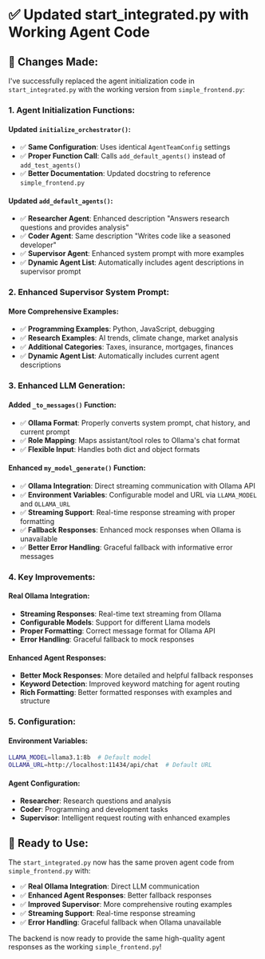 # ✅ **Updated start_integrated.py with Working Agent Code**

## 🔄 **Changes Made:**

I've successfully replaced the agent initialization code in `start_integrated.py` with the working version from `simple_frontend.py`:

### **1. Agent Initialization Functions:**

#### **Updated `initialize_orchestrator()`:**
- ✅ **Same Configuration**: Uses identical `AgentTeamConfig` settings
- ✅ **Proper Function Call**: Calls `add_default_agents()` instead of `add_test_agents()`
- ✅ **Better Documentation**: Updated docstring to reference `simple_frontend.py`

#### **Updated `add_default_agents()`:**
- ✅ **Researcher Agent**: Enhanced description "Answers research questions and provides analysis"
- ✅ **Coder Agent**: Same description "Writes code like a seasoned developer"
- ✅ **Supervisor Agent**: Enhanced system prompt with more examples
- ✅ **Dynamic Agent List**: Automatically includes agent descriptions in supervisor prompt

### **2. Enhanced Supervisor System Prompt:**

#### **More Comprehensive Examples:**
- ✅ **Programming Examples**: Python, JavaScript, debugging
- ✅ **Research Examples**: AI trends, climate change, market analysis
- ✅ **Additional Categories**: Taxes, insurance, mortgages, finances
- ✅ **Dynamic Agent List**: Automatically includes current agent descriptions

### **3. Enhanced LLM Generation:**

#### **Added `_to_messages()` Function:**
- ✅ **Ollama Format**: Properly converts system prompt, chat history, and current prompt
- ✅ **Role Mapping**: Maps assistant/tool roles to Ollama's chat format
- ✅ **Flexible Input**: Handles both dict and object formats

#### **Enhanced `my_model_generate()` Function:**
- ✅ **Ollama Integration**: Direct streaming communication with Ollama API
- ✅ **Environment Variables**: Configurable model and URL via `LLAMA_MODEL` and `OLLAMA_URL`
- ✅ **Streaming Support**: Real-time response streaming with proper formatting
- ✅ **Fallback Responses**: Enhanced mock responses when Ollama is unavailable
- ✅ **Better Error Handling**: Graceful fallback with informative error messages

### **4. Key Improvements:**

#### **Real Ollama Integration:**
- **Streaming Responses**: Real-time text streaming from Ollama
- **Configurable Models**: Support for different Llama models
- **Proper Formatting**: Correct message format for Ollama API
- **Error Handling**: Graceful fallback to mock responses

#### **Enhanced Agent Responses:**
- **Better Mock Responses**: More detailed and helpful fallback responses
- **Keyword Detection**: Improved keyword matching for agent routing
- **Rich Formatting**: Better formatted responses with examples and structure

### **5. Configuration:**

#### **Environment Variables:**
```bash
LLAMA_MODEL=llama3.1:8b  # Default model
OLLAMA_URL=http://localhost:11434/api/chat  # Default URL
```

#### **Agent Configuration:**
- **Researcher**: Research questions and analysis
- **Coder**: Programming and development tasks
- **Supervisor**: Intelligent request routing with enhanced examples

## 🚀 **Ready to Use:**

The `start_integrated.py` now has the same proven agent code from `simple_frontend.py` with:

- ✅ **Real Ollama Integration**: Direct LLM communication
- ✅ **Enhanced Agent Responses**: Better fallback responses
- ✅ **Improved Supervisor**: More comprehensive routing examples
- ✅ **Streaming Support**: Real-time response streaming
- ✅ **Error Handling**: Graceful fallback when Ollama unavailable

The backend is now ready to provide the same high-quality agent responses as the working `simple_frontend.py`!
